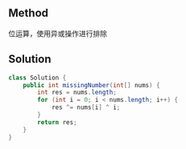 ## Method
位运算，使用异或操作进行排除

## Solution
```java
class Solution {
    public int missingNumber(int[] nums) {
        int res = nums.length;
        for (int i = 0; i < nums.length; i++) {
            res ^= nums[i] ^ i;
        }
        return res;
    }
}
```